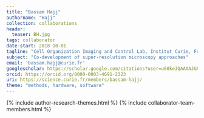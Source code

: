 ```yaml
---
title: "Bassam Hajj"
authorname: "Hajj"
collection: collaborations
header:
  teaser: BH.jpg
tags: collaborator
date-start: 2018-10-01
tagline: "Cell Organization Imaging and Control Lab, Institut Curie, France"
subject: "Co-development of super-resolution microscopy approaches"
email: 'bassam.hajj@curie.fr'
googlescholar: https://scholar.google.com/citations?user=u60keJQAAAAJ&hl=en
orcid: https://orcid.org/0000-0003-4691-2323
uri: https://science.curie.fr/members/bassam-hajj/
theme: "methods, hardware, software"
---
```

<p align= "justify">

{% include author-research-themes.html %}
{% include collaborator-team-members.html %}

